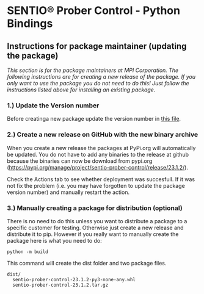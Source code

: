 # SENTIO® Prober Control - Python Bindings

## Instructions for package maintainer (updating the package) 

*This section is for the package maintainers at MPI Corporation. The following instructions are for creating a new release of the package. If you only want to use the package you do not need to do this! Just follow the instructions listed above for installing an existing package.*

### 1.) Update the Version number

Before creatinga new package update the version number in [this file](https://github.com/SentioProberDev/SentioProberControl/blob/master/pyproject.toml).

### 2.) Create a new release on GitHub with the new binary archive

When you create a new release the packages at PyPi.org will automatically be updated. You do not have to add any binaries to the release at github because the binaries can now be download from pypi.org (https://pypi.org/manage/project/sentio-prober-control/release/23.1.2/).

Check the Actions tab to see whether deployment was succesfull. If it was not fix the problem (i.e. you may have forgotten to update the package version number) and manually restart the action. 

### 3.) Manually creating a package for distribution (optional)

There is no need to do this unless you want to distribute a package to a specific customer for testing. Otherwise just create a new release and 
distribute it to pip. However if you really want to manually create the package here is what you need to do:

```python -m build```

This command will create the dist folder and two package files.

```
dist/
  sentio-prober-control-23.1.2-py3-none-any.whl
  sentio-prober-control-23.1.2.tar.gz
```

